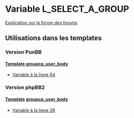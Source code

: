 # Variable L_SELECT_A_GROUP
[Explication sur le forum des forums](http://forum.forumactif.com/t294113-listing-des-variables#L_SELECT_A_GROUP)
## Utilisations dans les templates
### Version PunBB
#### [Template groupcp_user_body](punbb/groupcp_user_body.md)
* [Variable à la ligne 64](../punbb/groupcp_user_body.tpl#L64)
### Version phpBB2
#### [Template groupcp_user_body](subsilver/groupcp_user_body.md)
* [Variable à la ligne 28](../subsilver/groupcp_user_body.tpl#L28)
